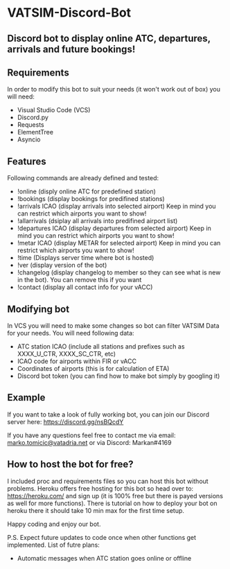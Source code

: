 # VATSIM-Discord-Bot
## Discord bot to display online ATC, departures, arrivals and future bookings!


## Requirements
In order to modify this bot to suit your needs (it won't work out of box) you will need:
* Visual Studio Code (VCS)
* Discord.py
* Requests
* ElementTree
* Asyncio

## Features
Following commands are already defined and tested:
* !online (disply online ATC for predefined station)
* !bookings (display bookings for predifined stations)
* !arrivals ICAO (display arrivals into selected airport) Keep in mind you can restrict which airports you want to show!
* !allarrivals (dsiplay all arrivals into predifined airport list)
* !departures ICAO (display departures from selected airport) Keep in mind you can restrict which airports you want to show!
* !metar ICAO (display METAR for selected airport) Keep in mind you can restrict which airports you want to show!
* !time (Displays server time where bot is hosted)
* !ver (display version of the bot)
* !changelog (display changelog to member so they can see what is new in the bot). You can remove this if you want
* !contact (display all contact info for your vACC)

## Modifying bot
In VCS you will need to make some changes so bot can filter VATSIM Data for your needs. You will need following data:
* ATC station ICAO (include all stations and prefixes such as XXXX_U_CTR, XXXX_SC_CTR, etc)
* ICAO code for airports within FIR or vACC
* Coordinates of airports (this is for calculation of ETA)
* Discord bot token (you can find how to make bot simply by googling it)

## Example
If you want to take a look of fully working bot, you can join our Discord server here: https://discord.gg/nsBQcdY

If you have any questions feel free to contact me via email: marko.tomicic@vatadria.net or via Discord: Markan#4169

## How to host the bot for free?
I included proc and requirements files so you can host this bot without problems. Heroku offers free hosting for this bot so head over to: https://heroku.com/ and sign up (it is 100% free but there is payed versions as well for more functions). 
There is tutorial on how to deploy your bot on heroku there it should take 10 min max for the first time setup.

Happy coding and enjoy our bot. 

P.S. Expect future updates to code once when other functions get implemented.
List of futre plans:
- Automatic messages when ATC station goes online or offline



